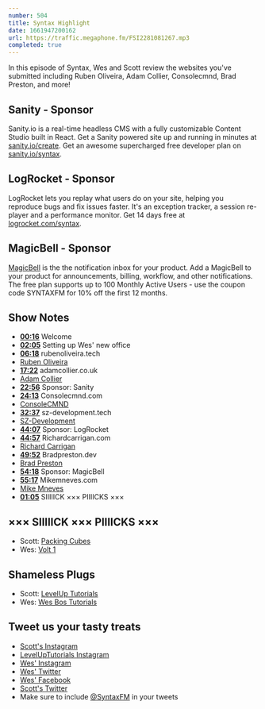 ```yaml
---
number: 504
title: Syntax Highlight
date: 1661947200162
url: https://traffic.megaphone.fm/FSI2281081267.mp3
completed: true
---
```


In this episode of Syntax, Wes and Scott review the websites you've submitted including Ruben Oliveira, Adam Collier, Consolecmnd, Brad Preston, and more!

## Sanity  - Sponsor

Sanity.io is a real-time headless CMS with a fully customizable Content Studio built in React. Get a Sanity powered site up and running in minutes at [sanity.io/create](https://www.sanity.io/create). Get an awesome supercharged free developer plan on [sanity.io/syntax](https://www.sanity.io/syntax).

## LogRocket - Sponsor

LogRocket lets you replay what users do on your site, helping you reproduce bugs and fix issues faster. It's an exception tracker, a session re-player and a performance monitor. Get 14 days free at [logrocket.com/syntax](https://logrocket.com/syntax).

## MagicBell - Sponsor

[MagicBell](https://www.magicbell.com) is the the notification inbox for your product. Add a MagicBell to your product for announcements, billing, workflow, and other notifications. The free plan supports up to 100 Monthly Active Users - use the coupon code SYNTAXFM for 10% off the first 12 months.

## Show Notes

* **[00:16](#t=00:16)** Welcome
* **[02:05](#t=02:05)** Setting up Wes' new office
* **[06:18](#t=06:18)** rubenoliveira.tech
* [Ruben Oliveira](https://rubenoliveira.tech)
* **[17:22](#t=17:22)** adamcollier.co.uk
* [Adam Collier](https://www.adamcollier.co.uk/)
* **[22:56](#t=22:56)** Sponsor: Sanity
* **[24:13](#t=24:13)** Consolecmnd.com
* [ConsoleCMND](https://www.consolecmnd.com/)
* **[32:37](#t=32:37)** sz-development.tech
* [SZ-Development](https://sz-development.tech)
* **[44:07](#t=44:07)** Sponsor: LogRocket
* **[44:57](#t=44:57)** Richardcarrigan.com
* [Richard Carrigan](https://richardcarrigan.com/)
* **[49:52](#t=49:52)** Bradpreston.dev
* [Brad Preston](https://bradpreston.dev/)
* **[54:18](#t=54:18)** Sponsor: MagicBell
* **[55:17](#t=55:17)** Mikemneves.com
* [Mike Mneves](https://www.mikemneves.com/)
* **[01:05](#t=01:05)** SIIIIICK ××× PIIIICKS ×××

## ××× SIIIIICK ××× PIIIICKS ×××

* Scott: [Packing Cubes](https://amzn.to/3TajqCc)
* Wes: [Volt 1](https://www.uaudio.com/audio-interfaces/volt-1-usb.html)

## Shameless Plugs

* Scott: [LevelUp Tutorials](https://leveluptutorials.com/tutorials/keystone-js/introduction)
* Wes: [Wes Bos Tutorials](https://wesbos.com/courses)

## Tweet us your tasty treats

* [Scott's Instagram](https://www.instagram.com/stolinski/)
* [LevelUpTutorials Instagram](https://www.instagram.com/LevelUpTutorials/)
* [Wes' Instagram](https://www.instagram.com/wesbos/)
* [Wes' Twitter](https://twitter.com/wesbos)
* [Wes' Facebook](https://www.facebook.com/wesbos.developer)
* [Scott's Twitter](https://twitter.com/stolinski)
* Make sure to include [@SyntaxFM](https://twitter.com/SyntaxFM) in your tweets
